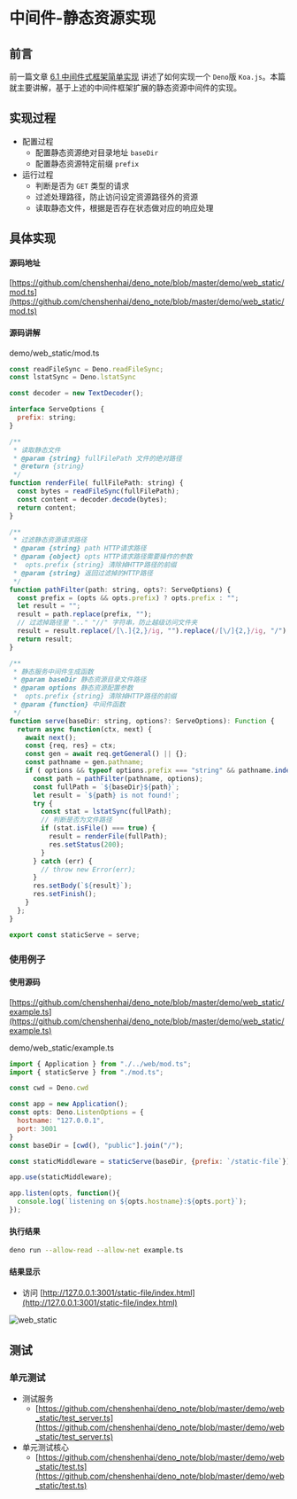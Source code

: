 # 中间件-静态资源实现

## 前言

前一篇文章 [6.1 中间件式框架简单实现](https://github.com/chenshenhai/deno_note/blob/master/note/chapter_06/01.md) 讲述了如何实现一个  `Deno`版 `Koa.js`。本篇就主要讲解，基于上述的中间件框架扩展的静态资源中间件的实现。

## 实现过程

- 配置过程
  - 配置静态资源绝对目录地址 `baseDir`
  - 配置静态资源特定前缀 `prefix`
- 运行过程
  - 判断是否为 `GET` 类型的请求
  - 过滤处理路径，防止访问设定资源路径外的资源
  - 读取静态文件，根据是否存在状态做对应的响应处理

## 具体实现

#### 源码地址

[https://github.com/chenshenhai/deno_note/blob/master/demo/web_static/mod.ts](https://github.com/chenshenhai/deno_note/blob/master/demo/web_static/mod.ts)

#### 源码讲解

demo/web_static/mod.ts

```js
const readFileSync = Deno.readFileSync;
const lstatSync = Deno.lstatSync

const decoder = new TextDecoder();

interface ServeOptions {
  prefix: string;
}

/**
 * 读取静态文件
 * @param {string} fullFilePath 文件的绝对路径
 * @return {string}
 */
function renderFile( fullFilePath: string) {
  const bytes = readFileSync(fullFilePath);
  const content = decoder.decode(bytes);
  return content;
}

/**
 * 过滤静态资源请求路径
 * @param {string} path HTTP请求路径
 * @param {object} opts HTTP请求路径需要操作的参数
 *  opts.prefix {string} 清除掉HTTP路径的前缀
 * @param {string} 返回过滤掉的HTTP路径
 */
function pathFilter(path: string, opts?: ServeOptions) {
  const prefix = (opts && opts.prefix) ? opts.prefix : "";
  let result = "";
  result = path.replace(prefix, "");
  // 过滤掉路径里 ".." "//" 字符串，防止越级访问文件夹
  result = result.replace(/[\.]{2,}/ig, "").replace(/[\/]{2,}/ig, "/");
  return result;
}

/**
 * 静态服务中间件生成函数
 * @param baseDir 静态资源目录文件路径
 * @param options 静态资源配置参数
 *  opts.prefix {string} 清除掉HTTP路径的前缀
 * @param {function} 中间件函数
 */
function serve(baseDir: string, options?: ServeOptions): Function {
  return async function(ctx, next) {
    await next();
    const {req, res} = ctx;
    const gen = await req.getGeneral() || {};
    const pathname = gen.pathname;
    if ( options && typeof options.prefix === "string" && pathname.indexOf(options.prefix) === 0 ) {
      const path = pathFilter(pathname, options);
      const fullPath = `${baseDir}${path}`;
      let result = `${path} is not found!`;
      try {
        const stat = lstatSync(fullPath);
        // 判断是否为文件路径
        if (stat.isFile() === true) {
          result = renderFile(fullPath);
          res.setStatus(200);
        }
      } catch (err) {
        // throw new Error(err);
      }
      res.setBody(`${result}`);
      res.setFinish();
    }
  };
}

export const staticServe = serve;

```

### 使用例子

#### 使用源码

[https://github.com/chenshenhai/deno_note/blob/master/demo/web_static/example.ts](https://github.com/chenshenhai/deno_note/blob/master/demo/web_static/example.ts)

demo/web_static/example.ts

```js
import { Application } from "./../web/mod.ts";
import { staticServe } from "./mod.ts";

const cwd = Deno.cwd

const app = new Application();
const opts: Deno.ListenOptions = {
  hostname: "127.0.0.1",
  port: 3001
}
const baseDir = [cwd(), "public"].join("/");

const staticMiddleware = staticServe(baseDir, {prefix: `/static-file`});

app.use(staticMiddleware);

app.listen(opts, function(){
  console.log(`listening on ${opts.hostname}:${opts.port}`);
});
```

#### 执行结果

```sh
deno run --allow-read --allow-net example.ts 
```

#### 结果显示

- 访问 [http://127.0.0.1:3001/static-file/index.html](http://127.0.0.1:3001/static-file/index.html)

![web_static](https://user-images.githubusercontent.com/8216630/53965401-24022e80-412c-11e9-9d87-2a4b9a2de725.jpg)


## 测试

### 单元测试

- 测试服务
  - [https://github.com/chenshenhai/deno_note/blob/master/demo/web_static/test_server.ts](https://github.com/chenshenhai/deno_note/blob/master/demo/web_static/test_server.ts)
- 单元测试核心
  - [https://github.com/chenshenhai/deno_note/blob/master/demo/web_static/test.ts](https://github.com/chenshenhai/deno_note/blob/master/demo/web_static/test.ts)

